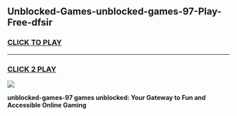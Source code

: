 
## Unblocked-Games-unblocked-games-97-Play-Free-dfsir
<h3>
<a href="https://premium76.site?title=unblocked-games-97&ref=10A">CLICK TO PLAY</a></h3>
<hr>

<h3>
<a href="https://premium76.site?title=unblocked-games-97&ref=10A">CLICK 2 PLAY</a>
  
</h3>

<a href="https://premium76.site?title=unblocked-games-97&ref=10A"><img src="https://clearcache.store/games.png"></a>


**unblocked-games-97 games unblocked: Your Gateway to Fun and Accessible Online Gaming**
